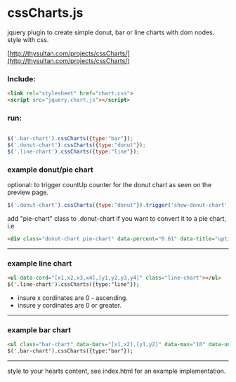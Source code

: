 # cssCharts.js

jquery plugin to create simple donut, bar or line charts with dom nodes. style with css.

[http://thysultan.com/projects/cssCharts/](http://thysultan.com/projects/cssCharts/)

### Include:

```html
<link rel="stylesheet" href="chart.css">
<script src="jquery.chart.js"></script>
```

### run:

```javascript

$('.bar-chart').cssCharts({type:"bar"});
$('.donut-chart').cssCharts({type:"donut"});
$('.line-chart').cssCharts({type:"line"}); 

```

### example donut/pie chart

optional: to trigger countUp counter for the donut chart as seen on the preview page.

```javascript
$('.donut-chart').cssCharts({type:"donut"}).trigger('show-donut-chart');
```

add "pie-chart" class to .donut-chart if you want to convert it to a pie chart, i.e

```html
<div class="donut-chart pie-chart" data-percent="0.61" data-title="uptime %"></div>
```

- - -

### example line chart

```html
<ul data-cord="[x1,x2,x3,x4],[y1,y2,y3,y4]" class="line-chart"></ul>
$('.line-chart').cssCharts({type:"line"});
```

* insure x cordinates are 0 - ascending.
* insure y cordinates are 0 or greater.

- - -

### example bar chart

```html
<ul class="bar-chart" data-bars="[x1,x2],[y1,y2]" data-max="10" data-unit="k" data-grid="1" data-width="24">
$('.bar-chart').cssCharts({type:"bar"});
```

- - - 

style to your hearts content, see index.html for an example implementation.  
